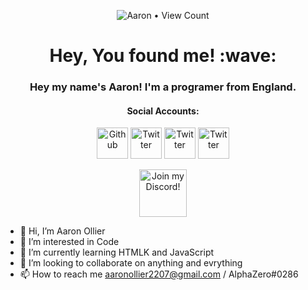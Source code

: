 <p align="center"><img src="https://profile-counter.glitch.me/{Aaron-Ollier}/count.svg" alt="Aaron • View Count"/></p>

<h1 align="center">Hey, You found me! :wave:</h1>
<h3 align="center">Hey my name's Aaron! I'm a programer from England.</h3>

<!--
<p align="center">Check Out My Site!</a></p>-->


<h4 align="center">Social Accounts:</h4>

<p align="center">
	<a href="https://github.com/Aaron-Ollier"><img src="https://cdn4.iconfinder.com/data/icons/social-media-2069/130/_Social_Media_One-128.png" height="50px" alt="Github"/></a>
	<a href="https://www.reddit.com/user/LRNINJAz" target="_blank"><img src="https://cdn4.iconfinder.com/data/icons/social-media-2069/130/_Reddit-128.png" height="50px" alt="Twitter"/></a>
	<a href="https://twitter.com/Alpha.Zero" target="_blank"><img src="https://cdn4.iconfinder.com/data/icons/social-media-2069/130/_Twitter-128.png" height="50px" alt="Twitter"/></a>
	<a href="https://open.spotify.com/user/johnollier16?si=239669272138486f" target="_blank"><img src="https://cdn4.iconfinder.com/data/icons/social-media-2069/130/_Social_Media_Three-128.png" height="50px" alt="Twitter"/></a>
</p>



<p align="center">
	<a href="https://discord.gg/33wKfaxFMU" title="Join our Discord!" target="_blank">
		<img draggable="false" src="https://discordapp.com/api/guilds/708323454881103882/widget.png?style=banner2" height="76px" draggable="false" alt="Join my Discord!"/>
	</a>
</p>


- 👋 Hi, I’m Aaron Ollier
- 👀 I’m interested in Code 
- 🌱 I’m currently learning HTMLK and JavaScript 
- 💞️ I’m looking to collaborate on anything and evrything
- 📫 How to reach me aaronollier2207@gmail.com / AlphaZero#0286

<!---
Aaron-Ollier/Aaron-Ollier is a ✨ special ✨ repository because its `README.md` (this file) appears on your GitHub profile.
You can click the Preview link to take a look at your changes.
--->
